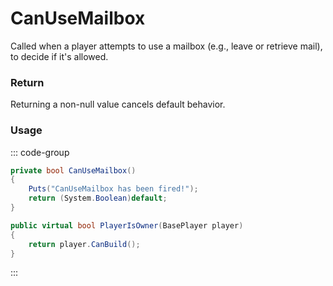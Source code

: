 # CanUseMailbox
<Badge type="info" text="Player"/><Badge type="danger" text="Carbon Compatible"/><Badge type="warning" text="Oxide Compatible"/>
Called when a player attempts to use a mailbox (e.g., leave or retrieve mail), to decide if it's allowed.

### Return
Returning a non-null value cancels default behavior.

### Usage
::: code-group
```csharp [Example]
private bool CanUseMailbox()
{
	Puts("CanUseMailbox has been fired!");
	return (System.Boolean)default;
}
```
```csharp [Source — Assembly-CSharp @ Mailbox]
public virtual bool PlayerIsOwner(BasePlayer player)
{
	return player.CanBuild();
}

```
:::
